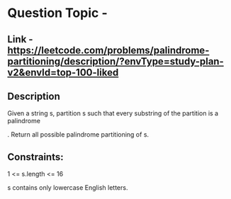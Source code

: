 # Question Topic - 

## Link - https://leetcode.com/problems/palindrome-partitioning/description/?envType=study-plan-v2&envId=top-100-liked

## Description
Given a string s, partition s such that every substring of the partition is a  palindrome

. Return all possible palindrome partitioning of s.

 
## Constraints:

1 <= s.length <= 16

s contains only lowercase English letters.
